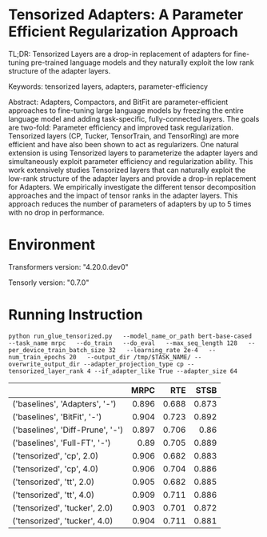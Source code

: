 # Tensorized Adapters: A Parameter Efficient Regularization Approach 

TL;DR: Tensorized Layers are a drop-in replacement of adapters for fine-tuning pre-trained language models and they naturally exploit the low rank structure of the adapter layers.

Keywords: tensorized layers, adapters, parameter-efficiency

Abstract: Adapters, Compactors, and BitFit are parameter-efficient approaches to fine-tuning large language models by freezing the entire language model and adding task-specific, fully-connected layers. The goals are two-fold: Parameter efficiency and improved task regularization. Tensorized layers (CP, Tucker, TensorTrain, and TensorRing) are more efficient and have also been shown to act as regularizers. One natural extension is using Tensorized layers to parameterize the adapter layers and simultaneously exploit parameter efficiency and regularization ability. This work extensively studies  Tensorized layers that can naturally exploit the low-rank structure of the adapter layers and provide a drop-in replacement for Adapters. We empirically investigate the different tensor decomposition approaches and the impact of tensor ranks in the adapter layers. This approach reduces the number of parameters of adapters by up to 5 times with no drop in performance. 

# Environment

Transformers version: "4.20.0.dev0"

Tensorly version: "0.7.0"


# Running Instruction

```
python run_glue_tensorized.py   --model_name_or_path bert-base-cased   --task_name mrpc   --do_train   --do_eval   --max_seq_length 128   --per_device_train_batch_size 32   --learning_rate 2e-4   --num_train_epochs 20   --output_dir /tmp/$TASK_NAME/ --overwrite_output_dir --adapter_projection_type cp --tensorized_layer_rank 4 --if_adapter_like True --adapter_size 64
```


|                                  |   MRPC |     RTE |    STSB |
|:---------------------------------|-------:|--------:|--------:|
| ('baselines', 'Adapters', '-')   |  0.896 |   0.688 |   0.873 |
| ('baselines', 'BitFit', '-')     |  0.904 |   0.723 |   0.892 |
| ('baselines', 'Diff-Prune', '-') |  0.897 |   0.706 |   0.86  |
| ('baselines', 'Full-FT', '-')    |  0.89  |   0.705 |   0.889 |
| ('tensorized', 'cp', 2.0)        |  0.906 |   0.682 |   0.883 |
| ('tensorized', 'cp', 4.0)        |  0.906 |   0.704 |   0.886 |
| ('tensorized', 'tt', 2.0)        |  0.905 |   0.682 |   0.885 |
| ('tensorized', 'tt', 4.0)        |  0.909 |   0.711 |   0.886 |
| ('tensorized', 'tucker', 2.0)    |  0.903 |   0.701 |   0.872 |
| ('tensorized', 'tucker', 4.0)    |  0.904 |   0.711 |   0.881 |
